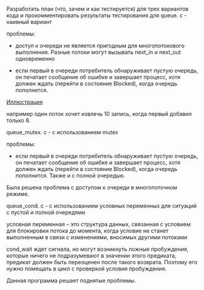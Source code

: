 Разработать план  (что, зачем и как тестируется)  для трех вариантов кода и прокомментировать результаты тестирования для
queue. c  - наивный вариант

проблемы:

- доступ к очереди не является пригодным для многопотокового
выполнения. Разные потоки могут вызывать next_in и
next_out одновременно

- если первый в очереди потребитель обнаруживает пустую очередь,
он печатает сообщение об ошибке и завершает процесс, хотя должен ждать
(перейти в состояние Blocked), когда очередь пополнится. 


[Иллюстрация](https://github.com/sergeevaevi/Operating-Systems/raw/master/image/exmpl1.png)


например один поток хочет извлечь 10 запись, когда первый добавил только 8.

queue_mutex. c  - с использованием mutex

проблемы:

- если первый в очереди потребитель обнаруживает пустую очередь,
он печатает сообщение об ошибке и завершает процесс, хотя должен ждать
(перейти в состояние Blocked), когда очередь пополнится. Также и с
полной очередью.

Была решена проблема с доступом к очереди в многопоточном режиме.

queue_cond. c  - с использованием условных переменных для ситуаций с пустой и полной очередями

условная переменная – это структура данных, связанная с
условием для блокировки потока до момента, когда условие не
станет выполненным в связи с изменениями, вносимых другими
потоками

cond_wait ждет сигнала, но могут возникнуть ложные пробуждения, которые ничего не подразумевают в значении этого предиката, предикат должен быть переоценен после такого возврата. 
Поэтому его нужно помещать в цикл с проверкой условия пробуждения.

Данная программа решает поднятые проблемы.
